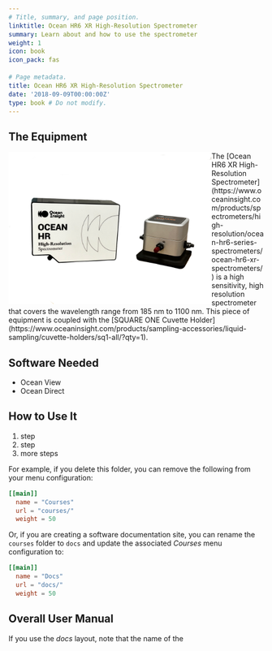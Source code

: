 ```yaml
---
# Title, summary, and page position.
linktitle: Ocean HR6 XR High-Resolution Spectrometer
summary: Learn about and how to use the spectrometer
weight: 1
icon: book
icon_pack: fas

# Page metadata.
title: Ocean HR6 XR High-Resolution Spectrometer
date: '2018-09-09T00:00:00Z'
type: book # Do not modify.
---
```


## The Equipment

<img src="/content/lab/Ocean_HR6_XR/IMG_1442.PNG" align="left" width="400px"/>
The [Ocean HR6 XR High-Resolution Spectrometer](https://www.oceaninsight.com/products/spectrometers/high-resolution/ocean-hr6-series-spectrometers/ocean-hr6-xr-spectrometers/) is a high sensitivity, high resolution spectrometer that covers the wavelength range from 185 nm to 1100 nm. This piece of equipment is coupled with the [SQUARE ONE Cuvette Holder](https://www.oceaninsight.com/products/sampling-accessories/liquid-sampling/cuvette-holders/sq1-all/?qty=1).

<br clear="left"/>

## Software Needed
- Ocean View
- Ocean Direct

## How to Use It

1. step
2. step
3. more steps

For example, if you delete this folder, you can remove the following from your menu configuration:

```toml
[[main]]
  name = "Courses"
  url = "courses/"
  weight = 50
```

Or, if you are creating a software documentation site, you can rename the `courses` folder to `docs` and update the associated _Courses_ menu configuration to:

```toml
[[main]]
  name = "Docs"
  url = "docs/"
  weight = 50
```

## Overall User Manual
If you use the _docs_ layout, note that the name of the
